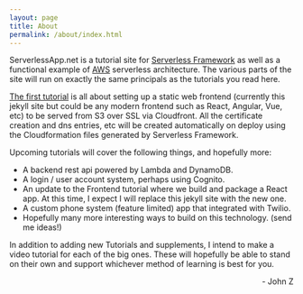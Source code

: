 ```yaml
---
layout: page
title: About
permalink: /about/index.html
---
```


ServerlessApp.net is a tutorial site for [Serverless Framework](https://serverless.com/) as well as a functional example of [AWS](https://aws.amazon.com/) serverless architecture. The various parts of the site will run on exactly the same principals as the tutorials you read here. 


[The first tutorial](/serverless/frontend/2018/10/11/00-wtf-is-serverless.html) is all about setting up a static web frontend (currently this jekyll site but could be any modern frontend such as React, Angular, Vue, etc) to be served from S3 over SSL via Cloudfront. All the certificate creation and dns entries, etc will be created automatically on deploy using the Cloudformation files generated by Serverless Framework.

Upcoming tutorials will cover the following things, and hopefully more:

- A backend rest api powered by Lambda and DynamoDB. 
- A login / user account system, perhaps using Cognito.
- An update to the Frontend tutorial where we build and package a React app. At this time, I expect I will replace this jekyll site with the new one. 
- A custom phone system (feature limited) app that integrated with Twilio.
- Hopefully many more interesting ways to build on this technology. (send me ideas!)

In addition to adding new Tutorials and supplements, I intend to make a video tutorial for each of the big ones. These will hopefully be able to stand on their own and support whichever method of learning is best for you.

<p align="right">- John Z</p>